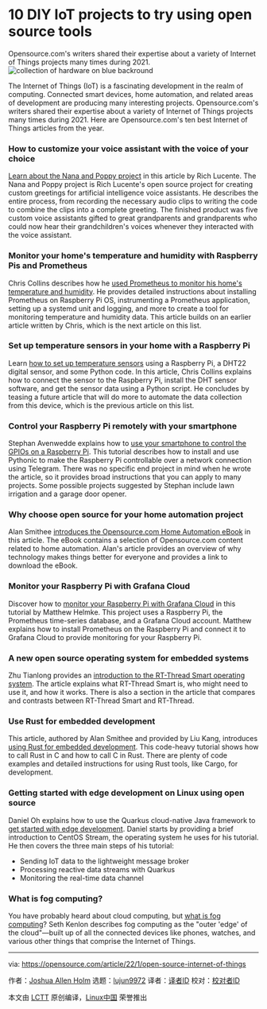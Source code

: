 [#]: subject: "10 DIY IoT projects to try using open source tools"
[#]: via: "https://opensource.com/article/22/1/open-source-internet-of-things"
[#]: author: "Joshua Allen Holm https://opensource.com/users/holmja"
[#]: collector: "lujun9972"
[#]: translator: "CN-QUAN "
[#]: reviewer: " "
[#]: publisher: " "
[#]: url: " "

10 DIY IoT projects to try using open source tools
======
Opensource.com's writers shared their expertise about a variety of
Internet of Things projects many times during 2021.
![collection of hardware on blue backround][1]

The Internet of Things (IoT) is a fascinating development in the realm of computing. Connected smart devices, home automation, and related areas of development are producing many interesting projects. Opensource.com's writers shared their expertise about a variety of Internet of Things projects many times during 2021. Here are Opensource.com's ten best Internet of Things articles from the year.

### How to customize your voice assistant with the voice of your choice

[Learn about the Nana and Poppy project][2] in this article by Rich Lucente. The Nana and Poppy project is Rich Lucente's open source project for creating custom greetings for artificial intelligence voice assistants. He describes the entire process, from recording the necessary audio clips to writing the code to combine the clips into a complete greeting. The finished product was five custom voice assistants gifted to great grandparents and grandparents who could now hear their grandchildren's voices whenever they interacted with the voice assistant.

### Monitor your home's temperature and humidity with Raspberry Pis and Prometheus

Chris Collins describes how he [used Prometheus to monitor his home's temperature and humidity][3]. He provides detailed instructions about installing Prometheus on Raspberry Pi OS, instrumenting a Prometheus application, setting up a systemd unit and logging, and more to create a tool for monitoring temperature and humidity data. This article builds on an earlier article written by Chris, which is the next article on this list.

### Set up temperature sensors in your home with a Raspberry Pi

Learn [how to set up temperature sensors][4] using a Raspberry Pi, a DHT22 digital sensor, and some Python code. In this article, Chris Collins explains how to connect the sensor to the Raspberry Pi, install the DHT sensor software, and get the sensor data using a Python script. He concludes by teasing a future article that will do more to automate the data collection from this device, which is the previous article on this list.

### Control your Raspberry Pi remotely with your smartphone

Stephan Avenwedde explains how to [use your smartphone to control the GPIOs on a Raspberry Pi][5]. This tutorial describes how to install and use Pythonic to make the Raspberry Pi controllable over a network connection using Telegram. There was no specific end project in mind when he wrote the article, so it provides broad instructions that you can apply to many projects. Some possible projects suggested by Stephan include lawn irrigation and a garage door opener.

### Why choose open source for your home automation project

Alan Smithee [introduces the Opensource.com Home Automation eBook][6] in this article. The eBook contains a selection of Opensource.com content related to home automation. Alan's article provides an overview of why technology makes things better for everyone and provides a link to download the eBook.

### Monitor your Raspberry Pi with Grafana Cloud

Discover how to [monitor your Raspberry Pi with Grafana Cloud][7] in this tutorial by Matthew Helmke. This project uses a Raspberry Pi, the Prometheus time-series database, and a Grafana Cloud account. Matthew explains how to install Prometheus on the Raspberry Pi and connect it to Grafana Cloud to provide monitoring for your Raspberry Pi.

### A new open source operating system for embedded systems

Zhu Tianlong provides an [introduction to the RT-Thread Smart operating system][8]. The article explains what RT-Thread Smart is, who might need to use it, and how it works. There is also a section in the article that compares and contrasts between RT-Thread Smart and RT-Thread.

### Use Rust for embedded development

This article, authored by Alan Smithee and provided by Liu Kang, introduces [using Rust for embedded development][9]. This code-heavy tutorial shows how to call Rust in C and how to call C in Rust. There are plenty of code examples and detailed instructions for using Rust tools, like Cargo, for development.

### Getting started with edge development on Linux using open source

Daniel Oh explains how to use the Quarkus cloud-native Java framework to [get started with edge development][10]. Daniel starts by providing a brief introduction to CentOS Stream, the operating system he uses for his tutorial. He then covers the three main steps of his tutorial:

  * Sending IoT data to the lightweight message broker
  * Processing reactive data streams with Quarkus
  * Monitoring the real-time data channel



### What is fog computing?

You have probably heard about cloud computing, but [what is fog computing][11]? Seth Kenlon describes fog computing as the "outer 'edge' of the cloud"—built up of all the connected devices like phones, watches, and various other things that comprise the Internet of Things.

--------------------------------------------------------------------------------

via: https://opensource.com/article/22/1/open-source-internet-of-things

作者：[Joshua Allen Holm][a]
选题：[lujun9972][b]
译者：[译者ID](https://github.com/译者ID)
校对：[校对者ID](https://github.com/校对者ID)

本文由 [LCTT](https://github.com/LCTT/TranslateProject) 原创编译，[Linux中国](https://linux.cn/) 荣誉推出

[a]: https://opensource.com/users/holmja
[b]: https://github.com/lujun9972
[1]: https://opensource.com/sites/default/files/styles/image-full-size/public/lead-images/osdc_BUS_Apple_520.png?itok=ZJu-hBV1 (collection of hardware on blue backround)
[2]: https://opensource.com/article/21/1/customize-voice-assistant
[3]: https://opensource.com/article/21/7/home-temperature-raspberry-pi-prometheus
[4]: https://opensource.com/article/21/7/temperature-sensors-pi
[5]: https://opensource.com/article/21/9/raspberry-pi-remote-control
[6]: https://opensource.com/article/21/6/home-automation-ebook
[7]: https://opensource.com/article/21/3/raspberry-pi-grafana-cloud
[8]: https://opensource.com/article/21/7/rt-thread-smart
[9]: https://opensource.com/article/21/10/rust-embedded-development
[10]: https://opensource.com/article/21/5/edge-quarkus-linux
[11]: https://opensource.com/article/21/5/fog-computing
